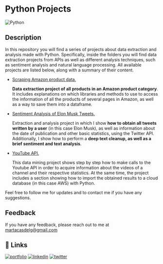 # **Python Projects** 

![Python](https://images.unsplash.com/photo-1649180556628-9ba704115795?ixlib=rb-4.0.3&ixid=MnwxMjA3fDB8MHxwaG90by1wYWdlfHx8fGVufDB8fHx8&auto=format&fit=crop&w=862&q=80)


## Description
In this repository you will find a series of projects about data extraction and analysis made with Python. Specifically, inside the folders you will find data extraction projects from APIs as well as different analysis techniques, such as sentiment analysis and natural language processing. All available projects are listed below, along with a summary of their content.

* [Scraping Amazon product data.](https://github.com/MartaCasdelg/Python-Projects/tree/main/Scraping%20Amazon%20product%20data) 

    **Data extraction project of all products in an Amazon product category**. It includes explanations on which libraries and methods to use to access the information of all the products of several pages in Amazon, as well as a way to save them into a dataframe.  

* [Sentiment Analysis of Elon Musk Tweets.](https://github.com/MartaCasdelg/Python-Projects/tree/main/Sentiment%20Analysis%20of%20Elon%20Musk%20Tweets)

    Extraction and analysis project in which I show **how to obtain all tweets written by a user** (in this case Elon Musk), as well as information about the date of publication and other basic statistics, using the Twitter API. Additionally, I show how to perform a **deep text cleanup, as well as a brief sentiment and text analysis**.

* [YouTube API.](https://github.com/MartaCasdelg/Python-Projects/tree/main/Youtube_API)

    This data mining project shows step by step how to make calls to the Youtube API in order to acquire information about the videos of a channel and their respective statistics. At the same time, the project includes a section showing how to import the obtained results to a cloud database (in this case AWS) with Python.

Feel free to follow me for updates and to contact me if you have any suggestions.


## Feedback

If you have any feedback, please reach out to me at martacasdelg@gmail.com


## 🔗 Links
[![portfolio](https://img.shields.io/badge/my_portfolio-000?style=for-the-badge&logo=ko-fi&logoColor=white)](https://martacastrillo.com/)
[![linkedin](https://img.shields.io/badge/linkedin-0A66C2?style=for-the-badge&logo=linkedin&logoColor=white)](https://www.linkedin.com/in/marta-castrillo-delgado/)
[![twitter](https://img.shields.io/badge/twitter-1DA1F2?style=for-the-badge&logo=twitter&logoColor=white)](https://twitter.com/martacasdelg)

